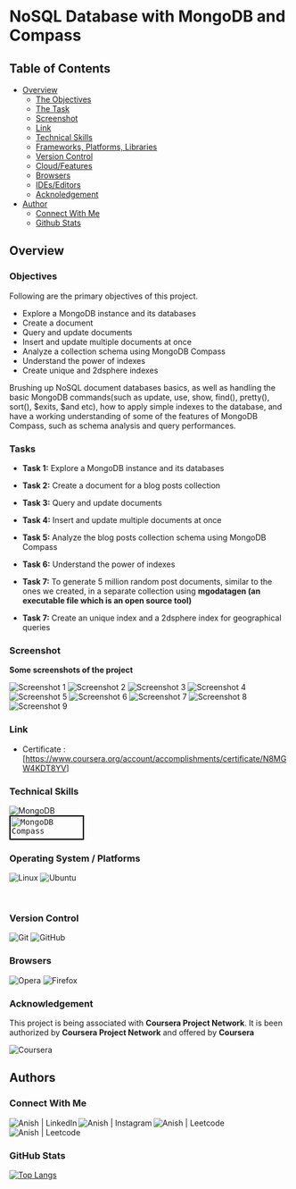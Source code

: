 # NoSQL Database with MongoDB and Compass

## Table of Contents

- [Overview](#overview)
  - [The Objectives](#objectives)
  - [The Task](#tasks)
  - [Screenshot](#screenshot)
  - [Link](#Link)
  - [Technical Skills](#technical-skills)
  - [Frameworks, Platforms, Libraries](#frameworks,-platforms,-libraries)
  - [Version Control](#version-control)
  - [Cloud/Features](#cloud/features)
  - [Browsers](#browsers)
  - [IDEs/Editors](#ides/editors)
  - [Acknoledgement](#Acknowledgement)
- [Author](#author)
  - [Connect With Me](#connect-with-me)
  - [Github Stats](#github-stats)

## Overview

### Objectives

Following are the primary objectives of this project.

- Explore a MongoDB instance and its databases
- Create a document
- Query and update documents
- Insert and update multiple documents at once
- Analyze a collection schema using MongoDB Compass
- Understand the power of indexes
- Create unique and 2dsphere indexes

Brushing up NoSQL document databases basics, as well as handling the basic MongoDB commands(such as update, use, show, find(), pretty(), sort(), $exits, $and etc), how to apply simple indexes to the database, and have a working understanding of some of the features of MongoDB Compass, such as schema analysis and query performances.

### Tasks

- **Task 1:** Explore a MongoDB instance and its databases

- **Task 2:** Create a document for a blog posts collection

- **Task 3:** Query and update documents

- **Task 4:** Insert and update multiple documents at once

- **Task 5:** Analyze the blog posts collection schema using MongoDB Compass

- **Task 6:** Understand the power of indexes

- **Task 7:** To generate 5 million random post documents, similar to the ones we created, in a separate collection using **mgodatagen (an executable file which is an open source tool)**

- **Task 7:** Create an unique index and a 2dsphere index for geographical queries

### Screenshot

**Some screenshots of the project**

![Screenshot 1](./Screenshots/S1.png)
![Screenshot 2](./Screenshots/S2.png)
![Screenshot 3](./Screenshots/S3.png)
![Screenshot 4](./Screenshots/S4.png)
![Screenshot 5](./Screenshots/S5.png)
![Screenshot 6](./Screenshots/S6.png)
![Screenshot 7](./Screenshots/S7.png)
![Screenshot 8](./Screenshots/S8.png)
![Screenshot 9](./Screenshots/S9.png)

### Link

- Certificate : [https://www.coursera.org/account/accomplishments/certificate/N8MGW4KDT8YV]

### Technical Skills

![MongoDB](https://img.shields.io/badge/MongoDB-%234ea94b.svg?style=for-the-badge&logo=mongodb&logoColor=white)
</br>
<kbd><img style="border:2px solid black" src="https://res.cloudinary.com/practicaldev/image/fetch/s--TRVPhBdQ--/c_imagga_scale,f_auto,fl_progressive,h_420,q_auto,w_1000/https://dev-to-uploads.s3.amazonaws.com/i/uzuqnrbwq3mjnuch2z2w.png" alt="MongoDB Compass" width="130" height="40"></kbd>

### Operating System / Platforms

![Linux](https://img.shields.io/badge/Linux-FCC624?style=for-the-badge&logo=linux&logoColor=black)
![Ubuntu](https://img.shields.io/badge/Ubuntu-E95420?style=for-the-badge&logo=ubuntu&logoColor=white)

</br>

### Version Control

![Git](https://img.shields.io/badge/git-%23F05033.svg?style=for-the-badge&logo=git&logoColor=white)
![GitHub](https://img.shields.io/badge/github-%23121011.svg?style=for-the-badge&logo=github&logoColor=white)

### Browsers

![Opera](https://img.shields.io/badge/Opera-FF1B2D?style=for-the-badge&logo=Opera&logoColor=white)
![Firefox](https://img.shields.io/badge/Firefox-FF7139?style=for-the-badge&logo=Firefox-Browser&logoColor=white)
</br>

### Acknowledgement

This project is being associated with **Coursera Project Network**. It is been authorized by **Coursera Project Network** and offered by **Coursera**

![Coursera](https://img.shields.io/badge/Coursera-%230056D2.svg?style=for-the-badge&logo=Coursera&logoColor=white)

## Authors

### Connect With Me

<a href="https://www.linkedin.com/in/anish-kumar-mohanty-68a019216/"><img align="left" src="https://img.shields.io/badge/LinkedIn-0077B5?style=for-the-badge&logo=linkedin&logoColor=white" alt="Anish | LinkedIn"/></a>
<a href="https://www.instagram.com/in/anish.mohanty_/"><img align="left" src="https://img.shields.io/badge/Instagram-E4405F?style=for-the-badge&logo=instagram&logoColor=white" alt="Anish | Instagram"/></a>
<a href="https://leetcode.com/anish101/"><img align="left" src="https://img.shields.io/badge/LeetCode-000000?style=for-the-badge&logo=LeetCode&logoColor=#d16c06labelColor=black&color=%23ffa116&label=Solved&query=solvedOverTotal&url=https%3A%2F%2Fleetcode-badge.vercel.app%2Fapi%2Fusers%2Fanish101&logo=leetcode&logoColor=yellow" alt="Anish | Leetcode"/></a>
<a href="https://www.hackerrank.com/anishmohanty101"><img align="left" src="https://img.shields.io/badge/-Hackerrank-2EC866?style=for-the-badge&logo=HackerRank&logoColor=white" alt="Anish | Leetcode"/></a>
</br>
</br>

### GitHub Stats

[![Top Langs](https://github-readme-stats.vercel.app/api/top-langs/?username=Anish010)](https://github.com/anish101)
